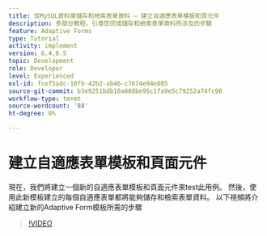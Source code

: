 ```yaml
---
title: 從MySQL資料庫儲存和檢索表單資料 — 建立自適應表單模板和頁元件
description: 多部分教程，引導您完成儲存和檢索表單資料所涉及的步驟
feature: Adaptive Forms
type: Tutorial
activity: implement
version: 6.4,6.5
topic: Development
role: Developer
level: Experienced
exl-id: fcef5adc-10fb-42b2-ab46-c7674e94e805
source-git-commit: b3e9251bdb18a008be95c1fa9e5c79252a74fc98
workflow-type: tm+mt
source-wordcount: '88'
ht-degree: 0%

---
```


# 建立自適應表單模板和頁面元件

現在，我們將建立一個新的自適應表單模板和頁面元件來test此用例。 然後，使用此新模板建立的每個自適應表單都將能夠儲存和檢索表單資料。
以下視頻將介紹建立新的Adaptive Form模板所需的步驟
>[!VIDEO](https://video.tv.adobe.com/v/27828?quality=12&learn=on)
